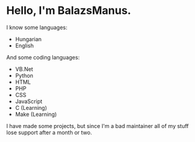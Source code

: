 # Hello, I'm BalazsManus.

I know some languages:
- Hungarian
- English

And some coding languages:
- VB.Net
- Python
- HTML
- PHP
- CSS
- JavaScript
- C (Learning)
- Make (Learning)

I have made some projects, but since I'm a bad maintainer all of my stuff lose support after a month or two.
